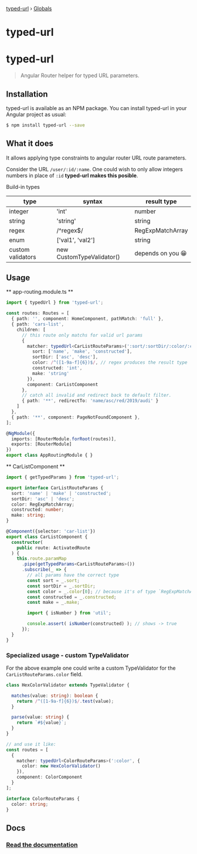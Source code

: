 [typed-url](README.md) › [Globals](globals.md)

# typed-url

# typed-url
> Angular Router helper for typed URL parameters.

## Installation

typed-url is available as an NPM package. You can install typed-url
in your Angular project as usual:

```bash
$ npm install typed-url --save
```

## What it does

It allows applying type constraints to angular router URL route parameters.

Consider the URL `/user/:id/:name`. One could wish to only allow integers
numbers in place of `:id` **typed-url makes this posible**.

Build-in types

| type              | syntax                    | result type      |
|-------------------|---------------------------|------------------|
| integer           | 'int'                     | number           |
| string            | 'string'                  | string           |
| regex             | /^regex$/                 | RegExpMatchArray |
| enum              | ['val1', 'val2']          | string           |
| custom validators | new CustomTypeValidator() | depends on you 😁|

## Usage

** app-routing.module.ts **
```typescript
import { typedUrl } from 'typed-url';

const routes: Routes = [
  { path: '', component: HomeComponent, pathMatch: 'full' },
  { path: 'cars-list', 
    children: [
      // this route only matchs for valid url params
      {
        matcher: typedUrl<CarListRouteParams>(':sort/:sortDir/:color/:constructed/:make', {
          sort: ['name', 'make', 'constructed'],
          sortDir: ['asc', 'desc'],
          color: /^([1-9a-f]{6})$/, // regex produces the result type `RegExpMatchArray`
          constructed: 'int',
          make: 'string'
        }),
        component: CarListComponent
      },
      // catch all invalid and redirect back to default filter.
      { path: '**', redirectTo: 'name/asc/red/2019/audi' }
    ]
  },
  { path: '**', component: PageNotFoundComponent },
];

@NgModule({
  imports: [RouterModule.forRoot(routes)],
  exports: [RouterModule]
})
export class AppRoutingModule { }
```

** CarListComponent **
```typescript
import { getTypedParams } from 'typed-url';

export interface CarListRouteParams {
  sort: 'name' | 'make' | 'constructed';
  sortDir: 'asc' | 'desc';
  color: RegExpMatchArray;
  constructed: number;
  make: string;
}

@Component({selector: 'car-list'})
export class CarListComponent {
  constructor(
    public route: ActivatedRoute
  ) {
    this.route.paramMap
      .pipe(getTypedParams<CarListRouteParams>())
      .subscribe(_ => {
        // all params have the correct type
        const sort = _.sort;
        const sortDir = _.sortDir;
        const color = _.color[0]; // because it's of type `RegExpMatchArray`
        const constructed = _.constructed;
        const make = _.make;

        import { isNumber } from 'util';

        console.assert( isNumber(constructed) ); // shows -> true
      });
  }
}
```

### Specialized usage - custom TypeValidator

For the above example one could write a custom TypeValidator
for the `CarListRouteParams.color` field.

```typescript
class HexColorValidator extends TypeValidator {

  matches(value: string): boolean {
    return /^([1-9a-f]{6})$/.test(value);
  }

  parse(value: string) {
    return `#${value}`;
  }
}

// and use it like:
const routes = [
  { 
    matcher: typedUrl<ColorRouteParams>(':color', {
      color: new HexColorValidator()
    }),
    component: ColorComponent
  }
];

interface ColorRouteParams {
  color: string;
}
```

## Docs

### [Read the documentation](https://github.com/r-Larch/typed-url/blob/master/docs/globals.md)
